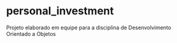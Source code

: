 # personal_investment
Projeto elaborado em equipe para a disciplina de Desenvolvimento Orientado a Objetos

